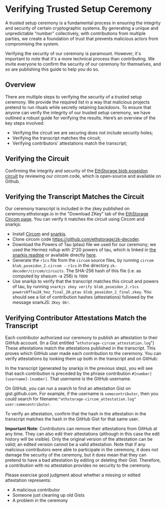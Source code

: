 # Verifying Trusted Setup Ceremony

A trusted setup ceremony is a fundamental process in ensuring the integrity and security of certain cryptographic systems. By generating a unique and unpredictable “number” collectively, with contributions from multiple parties, we create a foundation of trust that prevents malicious actors from compromising the system.

Verifying the security of our ceremony is paramount. However, it's important to note that it's a more technical process than contributing. 
We invite everyone to confirm the security of our ceremony for themselves, and so are publishing this guide to help you do so.


## Overview
There are multiple steps to verifying the security of a trusted setup ceremony. We provide the required list in a way 
that malicious projects pretend to run rituals while secretly retaining backdoors. 
To ensure that anyone can verify the integrity of our trusted setup ceremony, we have outlined a robust guide for 
verifying the results. Here’s an overview of the key steps involved:

- Verifying the circuit we are securing does not include security holes;
- Verifying the transcript matches the circuit;
- Verifying contributors' attestations match the transcript;

## Verifying the Circuit
Confirming the integrity and security of the [EthStorage blob poseidon circuit](https://github.com/ethstorage/zk-decoder/blob/main/circom/circuits/blob_poseidon_2.circom) by reviewing our circom code, which is open-source and available on Github.

## Verifying the Transcript Matches the Circuit
Our ceremony transcript is included in the zkey published on ceremony.ethstorage.io in the "Download ZKey" tab of the 
[EthStorage Circom page](https://ceremony.ethstorage.io/projects/EthStorage%20circom). You can verify it matches the 
circuit using Circom and snarkjs:

- Install [Circom](https://docs.circom.io/getting-started/installation/) and [snarkjs](https://github.com/iden3/snarkjs).
- Clone circom code https://github.com/ethstorage/zk-decoder.
- Download the Powers of Tau (ptau) file we used for our ceremony; we used the Hermez rollup with 2^20 powers of tau, 
which is linked in [the snarkjs readme](https://github.com/iden3/snarkjs) or available directly [here](https://storage.googleapis.com/zkevm/ptau/powersOfTau28_hez_final_20.ptau).
- Generate the `r1cs` file from the `circom` source files, by running `circom blob_poseidon_2.circom --r1cs` in the 
directory `zk-decoder/circom/circuits`.  The SHA-256 hash of this file (i.e. as computed by shasum -a 256) is `TODO`
- Use snarkjs to verify that the transcript matches this circuit and powers of tau, by running 
`snarkjs zkey verify blob_poseidon_2.r1cs powersOfTau28_hez_final_20.ptau blob_poseidon_2_final.zkey`. You should see 
a list of contribution hashes (attestations) followed by the message snarkJS: `ZKey Ok!`.


## Verifying Contributor Attestations Match the Transcript

Each contributor authorized our ceremony to publish an attestation to their GitHub account. (In a Gist entitled 
"`ethstorage-circom_attestation.log`") These attestations match the attestations published in the transcript. 
This proves which GitHub user made each contribution to the ceremony. You can verify attestations by looking them 
up both in the transcript and on GitHub:

In the transcript (generated by snarkjs in the previous step), you will see that each contribution is preceded 
by the phrase contribution `#[number] [username]-[number]`. That username is the GitHub username.

On GitHub, you can run a search to find an attestation Gist on gist.github.com. For example, if the username is 
`somecontributor`, then you could search for filename:`"ethstorage-circom_attestation.log" user:somecontributor`.

To verify an attestation, confirm that the hash in the attestation in the transcript matches the hash in the 
GitHub Gist for that same user.

**Important Note**: Contributors can remove their attestations from GitHub at any time. They can also edit their 
attestations (although in this case the edit history will be visible). Only the original version of the attestation 
can be valid; an edited version cannot be a valid attestation. Note that if any malicious contributors were 
able to participate in the ceremony, it does not damage the security of the ceremony, but it does mean that they 
can pretend to have a bad attestation by editing or deleting their Gist. Therefore, a contribution with no attestation 
provides no security to the ceremony.

Please exercise good judgment about whether a missing or edited attestation represents:

- A malicious contributor
- Someone just cleaning up old Gists
- A problem in the ceremony

